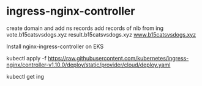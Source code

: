 # ingress-nginx-controller

create domain and add ns records
add records of nlb from ing
vote.b15catsvsdogs.xyz
result.b15catsvsdogs.xyz
www.b15catsvsdogs.xyz


Install nginx-ingress-controller on EKS

kubectl apply -f https://raw.githubusercontent.com/kubernetes/ingress-nginx/controller-v1.10.0/deploy/static/provider/cloud/deploy.yaml



kubectl get ing